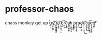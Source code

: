 # professor-chaos
chaos monkey get up t̡̬͔̗̀r̴̴̞̕y͞͏̝̱̞̯̻̩ͅ ҉̮͓̰̻͕̻̺͎̀ͅt̡̡̮͇̙̩̞̝͘ͅo̲̜̰͓̠͝ ̵̼͔̬͙͚̝͎̹̞b̹͚͡r͔̺̣͢͝e̵͔̤̟̺a̪̲̰͉͚̠̪̕͘ͅk̦̣͖͈̺̟̜͓ ͘͏͎̥̟͇̪͍p̵͙͇̖͍͙r̭̱̪͚̘̣̝ͅo̴̱͓̦͜d̵̥͎̞̥̤̰͚u̧͕̹̙̗̝̟̰̘͢͝c̤̦̙̙͎̟͢t̶̗̬̬̰͍̹i͓͉̜͉̠͚͍̬͘͠ͅo̵̠̘̜̟̫̱̟̟͇̕̕n̸̪͖̪̗̕͠
